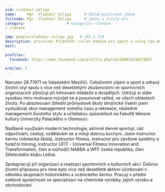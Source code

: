 ```yaml
---
uid: vladimir.seliga
name:     Mgr. Vladimír Šeliga  	# běžně používáné jméno
fullname: Mgr. Vladimír Šeliga  	# jméno s tituly etc.
category:                   # kategorie: clenove
- clenove

img: people/vladimir-seliga.jpg   # 165 x 220
description: příznivec Pirátů<br />člen Komise pro sport a volný čas města VM<br />člen Místní komise 4 Vyhlídka # kratký popis, max 160 znaků
mail:

profiles:
  facebook: https://www.facebook.com/profile.php?id=100013430379037

ordclen: 5
---
```


Narozen 28.7.1971 ve Valašském Meziříčí. Celoživotní zájem o sport a zdravý životní styl spolu s více než desetiletými zkušenostmi ve sportovních organizacích zůročuji při trénování mládeže a dospělých. Udržuji si stále vysokou míru motivace rozvíjet se a posunovat vpřed, ve všech oblastech života. Po absolvování Střední průmyslové školy strojnické Vsetín jsem vystudoval obor management volného času a rekreace, následně management životního stylu a učitelskou způsobilost na Fakultě tělesné kultury Univerzity Palackého v Olomouci.

Nadšeně využívám moderní technologie, aktivně denně sportuji, rád odpočívám, cestuji, vzdělávám se a miluji dobrou kuchyni. Jsem instructor šermu (německá škola), instructor fitness, instructor pro závěsné systémy a funkční tréning, instructor UFIT - Universal Fitness Innovation and Transformation, člen a rozhodčí NABBA a WFF česká republika, člen Střeleckého klubu Lešná.

Spolupracuji při organizaci a realizaci sportovních a kulturních akcí. Dobrou životní přípravou pro mne bylo více než desetileté aktivní účinkování v několika skupinách historického a scénického šermu. Pracuji v přední světové společnosti se specializací na chemické výrobky, jejich výrobu a obchodování.
